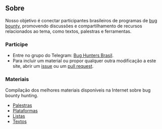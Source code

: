 ## Sobre

Nosso objetivo é conectar participantes brasileiros de programas de [bug bounty](https://en.wikipedia.org/wiki/Bug_bounty_program), promovendo discussões e compartilhamento de recursos relacionados ao tema, como textos, palestras e ferramentas.

### Participe

- Entre no grupo do Telegram: [Bug Hunters Brasil](https://t.me/bughuntersbr).
- Para incluir um material ou propor qualquer outra modificação a este site, abrir um [issue](https://github.com/bughuntersbr/bughuntersbr/issues) ou um [pull request](https://github.com/bughuntersbr/bughuntersbr/pulls).

### Materiais

Compilação dos melhores materiais disponíveis na Internet sobre bug bounty hunting.

- [Palestras](palestras/)
- [Plataformas](plataformas/)
- [Listas](listas/)
- [Textos](textos/)